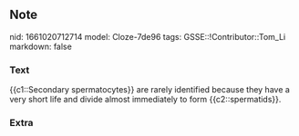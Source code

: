 ## Note
nid: 1661020712714
model: Cloze-7de96
tags: GSSE::!Contributor::Tom_Li
markdown: false

### Text
<div>
  {{c1::Secondary spermatocytes}} are rarely identified because
  they have a very short life and divide almost immediately to form
  {{c2::spermatids}}.
</div>

### Extra

